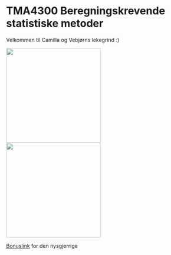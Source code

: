 # TMA4300 Beregningskrevende statistiske metoder
Velkommen til Camilla og Vebjørns lekegrind :)

<img src="https://scontent-arn2-1.xx.fbcdn.net/v/t1.0-9/57024102_10213270834717149_8433156032154304512_n.jpg?_nc_cat=109&_nc_oc=AQkEFKOni_t9cKiTRlkZq9SdP0mjTcn82I7EwsbBy_IifH6tZSKHhAcNE78wctapgh1C1jhmS0FSH1WIRcJnFEa4&_nc_ht=scontent-arn2-1.xx&oh=0e369985c2557846dcb92a94179c22cb&oe=5ECEEF89" height=256in> </img>
<img src="https://scontent-arn2-1.xx.fbcdn.net/v/t1.0-9/60001465_2270870649658231_8279349688461688832_n.jpg?_nc_cat=111&_nc_oc=AQnpyBOW-AttqyokyPUbGwUPkcGwe8M-rVET9D3k1UiwYacKQiL4tfiKThFU5j9iTY8Ol0U-SYUsuUY3Tmo9mWcZ&_nc_ht=scontent-arn2-1.xx&oh=031801db92471da0ed79b3711904853e&oe=5E950A93" height=256in> </img>

<a href=http://folk.ntnu.no/vebjorre/Tiller/Tiller.htm>Bonuslink</a> for den nysgjerrige
